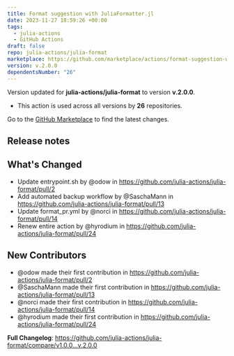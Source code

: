 ```yaml
---
title: Format suggestion with JuliaFormatter.jl
date: 2023-11-27 18:59:26 +00:00
tags:
  - julia-actions
  - GitHub Actions
draft: false
repo: julia-actions/julia-format
marketplace: https://github.com/marketplace/actions/format-suggestion-with-juliaformatter-jl
version: v.2.0.0
dependentsNumber: "26"
---
```



Version updated for **julia-actions/julia-format** to version **v.2.0.0**.
- This action is used across all versions by **26** repositories.

Go to the [GitHub Marketplace](https://github.com/marketplace/actions/format-suggestion-with-juliaformatter-jl) to find the latest changes.

## Release notes

## What's Changed
* Update entrypoint.sh by @odow in https://github.com/julia-actions/julia-format/pull/2
* Add automated backup workflow by @SaschaMann in https://github.com/julia-actions/julia-format/pull/13
* Update format_pr.yml by @norci in https://github.com/julia-actions/julia-format/pull/14
* Renew entire action by @hyrodium in https://github.com/julia-actions/julia-format/pull/24

## New Contributors
* @odow made their first contribution in https://github.com/julia-actions/julia-format/pull/2
* @SaschaMann made their first contribution in https://github.com/julia-actions/julia-format/pull/13
* @norci made their first contribution in https://github.com/julia-actions/julia-format/pull/14
* @hyrodium made their first contribution in https://github.com/julia-actions/julia-format/pull/24

**Full Changelog**: https://github.com/julia-actions/julia-format/compare/v1.0.0...v.2.0.0
